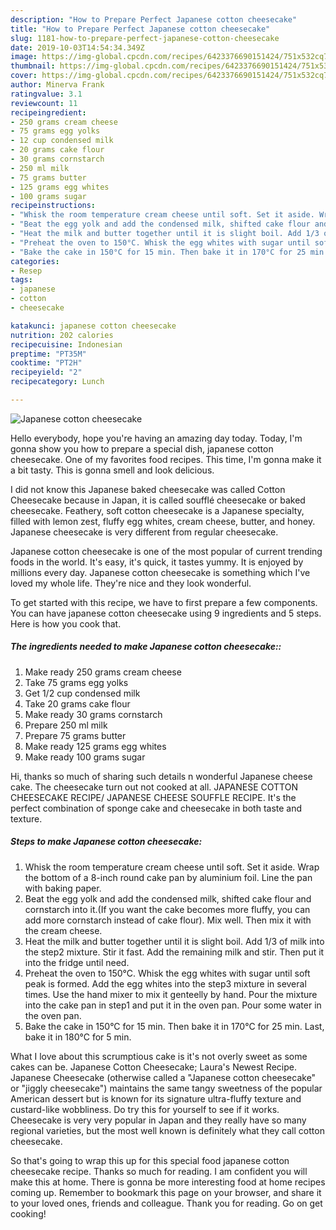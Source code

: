 ```yaml
---
description: "How to Prepare Perfect Japanese cotton cheesecake"
title: "How to Prepare Perfect Japanese cotton cheesecake"
slug: 1181-how-to-prepare-perfect-japanese-cotton-cheesecake
date: 2019-10-03T14:54:34.349Z
image: https://img-global.cpcdn.com/recipes/6423376690151424/751x532cq70/japanese-cotton-cheesecake-recipe-main-photo.jpg
thumbnail: https://img-global.cpcdn.com/recipes/6423376690151424/751x532cq70/japanese-cotton-cheesecake-recipe-main-photo.jpg
cover: https://img-global.cpcdn.com/recipes/6423376690151424/751x532cq70/japanese-cotton-cheesecake-recipe-main-photo.jpg
author: Minerva Frank
ratingvalue: 3.1
reviewcount: 11
recipeingredient:
- 250 grams cream cheese
- 75 grams egg yolks
- 12 cup condensed milk
- 20 grams cake flour
- 30 grams cornstarch
- 250 ml milk
- 75 grams butter
- 125 grams egg whites
- 100 grams sugar
recipeinstructions:
- "Whisk the room temperature cream cheese until soft. Set it aside. Wrap the bottom of a 8-inch round cake pan by aluminium foil. Line the pan with baking paper."
- "Beat the egg yolk and add the condensed milk, shifted cake flour and cornstarch into it.(If you want the cake becomes more fluffy, you can add more cornstarch instead of cake flour). Mix well. Then mix it with the cream cheese."
- "Heat the milk and butter together until it is slight boil. Add 1/3 of milk into the step2 mixture. Stir it fast. Add the remaining milk and stir. Then put it into the fridge until need."
- "Preheat the oven to 150°C. Whisk the egg whites with sugar until soft peak is formed. Add the egg whites into the step3 mixture in several times. Use the hand mixer to mix it genteelly by hand. Pour the mixture into the cake pan in step1 and put it in the oven pan. Pour some water in the oven pan."
- "Bake the cake in 150°C for 15 min. Then bake it in 170°C for 25 min. Last, bake it in 180°C for 5 min."
categories:
- Resep
tags:
- japanese
- cotton
- cheesecake

katakunci: japanese cotton cheesecake
nutrition: 202 calories
recipecuisine: Indonesian
preptime: "PT35M"
cooktime: "PT2H"
recipeyield: "2"
recipecategory: Lunch

---
```



![Japanese cotton cheesecake](https://img-global.cpcdn.com/recipes/6423376690151424/751x532cq70/japanese-cotton-cheesecake-recipe-main-photo.jpg)

Hello everybody, hope you're having an amazing day today. Today, I'm gonna show you how to prepare a special dish, japanese cotton cheesecake. One of my favorites food recipes. This time, I'm gonna make it a bit tasty. This is gonna smell and look delicious.

I did not know this Japanese baked cheesecake was called Cotton Cheesecake because in Japan, it is called soufflé cheesecake or baked cheesecake. Feathery, soft cotton cheesecake is a Japanese specialty, filled with lemon zest, fluffy egg whites, cream cheese, butter, and honey. Japanese cheesecake is very different from regular cheesecake.

Japanese cotton cheesecake is one of the most popular of current trending foods in the world. It's easy, it's quick, it tastes yummy. It is enjoyed by millions every day. Japanese cotton cheesecake is something which I've loved my whole life. They're nice and they look wonderful.


To get started with this recipe, we have to first prepare a few components. You can have japanese cotton cheesecake using 9 ingredients and 5 steps. Here is how you cook that.

##### The ingredients needed to make Japanese cotton cheesecake::

1. Make ready 250 grams cream cheese
1. Take 75 grams egg yolks
1. Get 1/2 cup condensed milk
1. Take 20 grams cake flour
1. Make ready 30 grams cornstarch
1. Prepare 250 ml milk
1. Prepare 75 grams butter
1. Make ready 125 grams egg whites
1. Make ready 100 grams sugar


Hi, thanks so much of sharing such details n wonderful Japanese cheese cake. The cheesecake turn out not cooked at all. JAPANESE COTTON CHEESECAKE RECIPE/ JAPANESE CHEESE SOUFFLE RECIPE. It&#39;s the perfect combination of sponge cake and cheesecake in both taste and texture. 

##### Steps to make Japanese cotton cheesecake:

1. Whisk the room temperature cream cheese until soft. Set it aside. Wrap the bottom of a 8-inch round cake pan by aluminium foil. Line the pan with baking paper.
1. Beat the egg yolk and add the condensed milk, shifted cake flour and cornstarch into it.(If you want the cake becomes more fluffy, you can add more cornstarch instead of cake flour). Mix well. Then mix it with the cream cheese.
1. Heat the milk and butter together until it is slight boil. Add 1/3 of milk into the step2 mixture. Stir it fast. Add the remaining milk and stir. Then put it into the fridge until need.
1. Preheat the oven to 150°C. Whisk the egg whites with sugar until soft peak is formed. Add the egg whites into the step3 mixture in several times. Use the hand mixer to mix it genteelly by hand. Pour the mixture into the cake pan in step1 and put it in the oven pan. Pour some water in the oven pan.
1. Bake the cake in 150°C for 15 min. Then bake it in 170°C for 25 min. Last, bake it in 180°C for 5 min.


What I love about this scrumptious cake is it&#39;s not overly sweet as some cakes can be. Japanese Cotton Cheesecake; Laura&#39;s Newest Recipe. Japanese Cheesecake (otherwise called a &#34;Japanese cotton cheesecake&#34; or &#34;jiggly cheesecake&#34;) maintains the same tangy sweetness of the popular American dessert but is known for its signature ultra-fluffy texture and custard-like wobbliness. Do try this for yourself to see if it works. Cheesecake is very very popular in Japan and they really have so many regional varieties, but the most well known is definitely what they call cotton cheesecake. 

So that's going to wrap this up for this special food japanese cotton cheesecake recipe. Thanks so much for reading. I am confident you will make this at home. There is gonna be more interesting food at home recipes coming up. Remember to bookmark this page on your browser, and share it to your loved ones, friends and colleague. Thank you for reading. Go on get cooking!
